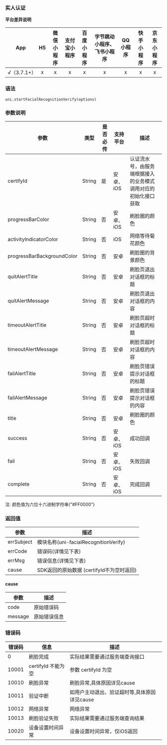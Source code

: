 ### 实人认证

**平台差异说明**

|App|H5|微信小程序|支付宝小程序|百度小程序|字节跳动小程序、飞书小程序|QQ小程序|快手小程序|京东小程序|
|:-:|:-:|:-:|:-:|:-:|:-:|:-:|:-:|:-:|
|√（3.7.1+）|x|x|x|x|x|x|x|x|

### 语法

`uni.startFacialRecognitionVerify(options)`

### 参数说明

| 参数 | 类型 | 是否必传 | 支持平台 |描述 | 
|---|---|---|---|---|
| certifyId | String | 是 | 安卓、iOS |认证流水号，由服务端根据接入的业务模式调用对应的初始化接口获取  |
| progressBarColor | String | 否  | 安卓、iOS | 刷脸圈的颜色 |
| activityIndicatorColor | String | 否  | iOS | 网络等待菊花颜色 |
| progressBarBackgroundColor | String | 否  | 安卓 | 刷脸圈的背景颜色 |
| quitAlertTitle | String | 否  | 安卓 | 刷脸页退出对话框的标题 |
| quitAlertMessage | String | 否  | 安卓 | 刷脸页退出对话框的内容 |
| timeoutAlertTitle | String | 否  | 安卓 | 刷脸页超时对话框的标题 |
| timeoutAlertMessage | String | 否  | 安卓 | 刷脸页超时对话框的内容 |
| failAlertTitle | String | 否  | 安卓 | 刷脸页错误提示对话框的标题 |
| failAlertMessage | String | 否  | 安卓 | 刷脸页错误提示对话框的内容 |
| title | String | 否  | 安卓 | 刷脸圈的颜色 |
| success | String | 否  | 安卓、iOS | 成功回调 |
| fail | String | 否  | 安卓、iOS | 失败回调 |
| complete | String | 否  | 安卓、iOS | 完成回调 |


注: 颜色值为六位十六进制字符串("#FF0000")

### 返回值

|参数|描述|
|---|---|
|errSubject	| 模块名称(uni-facialRecognitionVerify)|
|errCode|错误码(详情见下表)|
|errMsg|错误信息(详情见下表)|
|cause|SDK返回的原始数据 (certifyId不为空时返回)|

#### cause

|参数|描述|
|---|---|
|code	| 原始错误码|
|message|原始错误信息|

### 错误码

|错误码|信息|描述|
|---|---|---|
|0|刷脸完成|实际结果需要通过服务端查询接口|
|10001|certifyId 不能为空 |参数 certifyId 为空|
|10010| 刷脸异常|刷脸异常,具体原因详见cause|
|10011|验证中断 |如用户主动退出、验证超时等,具体原因详见cause|
|10012|网络异常 |网络异常 |
|10013|刷脸验证失败 |实际结果需要通过服务端查询结果|
|10020|设备设置时间异常 |设备设置时间异常，仅iOS返回|

